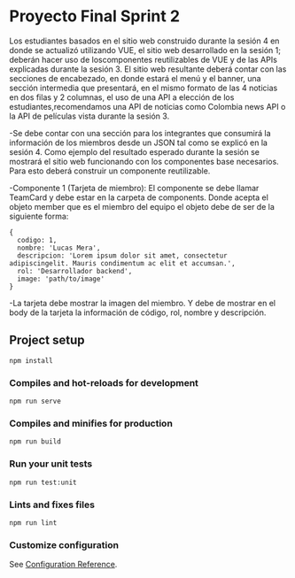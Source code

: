 # Proyecto Final Sprint 2 

Los estudiantes basados en el sitio web construido durante la sesión 4 en donde se actualizó utilizando VUE, el sitio web desarrollado en la sesión 1; deberán hacer uso de loscomponentes reutilizables de VUE y de las APIs explicadas durante la sesión 3. El sitio web resultante deberá contar con las secciones de encabezado, en donde estará el menú y el banner, una sección intermedia que presentará, en el mismo formato de las 4 noticias en dos filas y 2 columnas, el uso de una API a elección de los estudiantes,recomendamos una API de noticias como Colombia news API o la API de películas vista durante la sesión 3.

-Se debe contar con una sección para los integrantes que consumirá la información de los miembros desde un JSON tal como se explicó en la sesión 4. Como ejemplo del resultado esperado durante la sesión se mostrará el sitio web funcionando con los componentes base necesarios. Para esto deberá construir un componente reutilizable.

-Componente 1 (Tarjeta de miembro): El componente se debe llamar TeamCard y debe estar en la carpeta de components. Donde acepta el objeto member que es el miembro      del equipo el objeto debe de ser de la siguiente forma:

```
{
  codigo: 1,
  nombre: 'Lucas Mera',
  descripcion: 'Lorem ipsum dolor sit amet, consectetur adipiscingelit. Mauris condimentum ac elit et accumsan.',
  rol: 'Desarrollador backend',
  image: 'path/to/image'
}
```

-La tarjeta debe mostrar la imagen del miembro. Y debe de mostrar en el body de la tarjeta la información de código, rol, nombre y descripción.
 
## Project setup
```
npm install
```

### Compiles and hot-reloads for development
```
npm run serve
```

### Compiles and minifies for production
```
npm run build
```

### Run your unit tests
```
npm run test:unit
```

### Lints and fixes files
```
npm run lint
```

### Customize configuration
See [Configuration Reference](https://cli.vuejs.org/config/).
